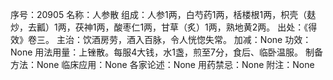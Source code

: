 序号：20905
名称：人参散
组成：人参1两，白芍药1两，栝楼根1两，枳壳（麸炒，去瓤）1两，茯神1两，酸枣仁1两，甘草（炙）1两，熟地黄2两。
出处：《得效》卷三。
主治：饮酒房劳，酒入百脉，令人恍惚失常。
加减：None
功效：None
用法用量：上锉散。每服4大钱，水1盏，煎至7分，食后、临卧温服。
制备方法：None
临床应用：None
各家论述：None
用药禁忌：None
附注：None
